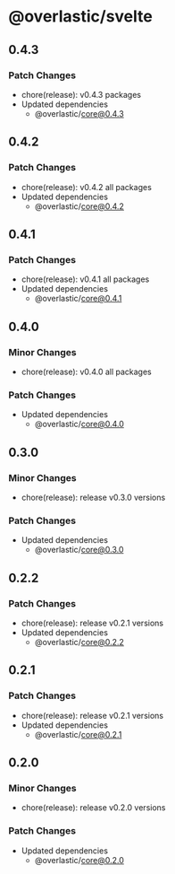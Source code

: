 # @overlastic/svelte

## 0.4.3

### Patch Changes

- chore(release): v0.4.3 packages
- Updated dependencies
  - @overlastic/core@0.4.3

## 0.4.2

### Patch Changes

- chore(release): v0.4.2 all packages
- Updated dependencies
  - @overlastic/core@0.4.2

## 0.4.1

### Patch Changes

- chore(release): v0.4.1 all packages
- Updated dependencies
  - @overlastic/core@0.4.1

## 0.4.0

### Minor Changes

- chore(release): v0.4.0 all packages

### Patch Changes

- Updated dependencies
  - @overlastic/core@0.4.0

## 0.3.0

### Minor Changes

- chore(release): release v0.3.0 versions

### Patch Changes

- Updated dependencies
  - @overlastic/core@0.3.0

## 0.2.2

### Patch Changes

- chore(release): release v0.2.1 versions
- Updated dependencies
  - @overlastic/core@0.2.2

## 0.2.1

### Patch Changes

- chore(release): release v0.2.1 versions
- Updated dependencies
  - @overlastic/core@0.2.1

## 0.2.0

### Minor Changes

- chore(release): release v0.2.0 versions

### Patch Changes

- Updated dependencies
  - @overlastic/core@0.2.0
